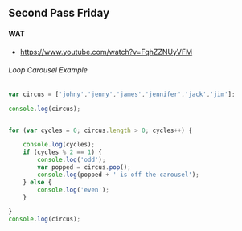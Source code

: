 ## Second Pass Friday

#### WAT

* https://www.youtube.com/watch?v=FqhZZNUyVFM


###### Loop Carousel Example

```javascript
var circus = ['johny','jenny','james','jennifer','jack','jim'];

console.log(circus);


for (var cycles = 0; circus.length > 0; cycles++) {

    console.log(cycles);
    if (cycles % 2 == 1) {
        console.log('odd');
        var popped = circus.pop();
        console.log(popped + ' is off the carousel');
    } else {
        console.log('even');
    }

}
console.log(circus);
```
